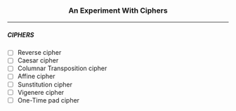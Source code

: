 <h3 align="center">An Experiment With Ciphers</h3>

---

<h5>CIPHERS </h5>

- [ ] Reverse cipher
- [ ] Caesar cipher 
- [ ] Columnar Transposition cipher
- [ ] Affine cipher
- [ ] Sunstitution cipher
- [ ] Vigenere cipher
- [ ] One-Time pad cipher
